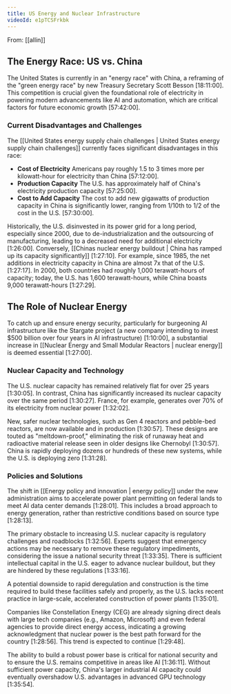 ```yaml
---
title: US Energy and Nuclear Infrastructure
videoId: e1pTCSFrkbk
---
```


From: [[allin]] <br/> 

## The Energy Race: US vs. China

The United States is currently in an "energy race" with China, a reframing of the "green energy race" by new Treasury Secretary Scott Besson <a class="yt-timestamp" data-t="18:11:00">[18:11:00]</a>. This competition is crucial given the foundational role of electricity in powering modern advancements like AI and automation, which are critical factors for future economic growth <a class="yt-timestamp" data-t="57:42:00">[57:42:00]</a>.

### Current Disadvantages and Challenges

The [[United States energy supply chain challenges | United States energy supply chain challenges]] currently faces significant disadvantages in this race:
*   **Cost of Electricity** Americans pay roughly 1.5 to 3 times more per kilowatt-hour for electricity than China <a class="yt-timestamp" data-t="57:12:00">[57:12:00]</a>.
*   **Production Capacity** The U.S. has approximately half of China's electricity production capacity <a class="yt-timestamp" data-t="57:25:00">[57:25:00]</a>.
*   **Cost to Add Capacity** The cost to add new gigawatts of production capacity in China is significantly lower, ranging from 1/10th to 1/2 of the cost in the U.S. <a class="yt-timestamp" data-t="57:30:00">[57:30:00]</a>.

Historically, the U.S. disinvested in its power grid for a long period, especially since 2000, due to de-industrialization and the outsourcing of manufacturing, leading to a decreased need for additional electricity <a class="yt-timestamp" data-t="1:26:00">[1:26:00]</a>. Conversely, [[Chinas nuclear energy buildout | China has ramped up its capacity significantly]] <a class="yt-timestamp" data-t="1:27:10">[1:27:10]</a>. For example, since 1985, the net additions in electricity capacity in China are almost 7x that of the U.S. <a class="yt-timestamp" data-t="1:27:17">[1:27:17]</a>. In 2000, both countries had roughly 1,000 terawatt-hours of capacity; today, the U.S. has 1,600 terawatt-hours, while China boasts 9,000 terawatt-hours <a class="yt-timestamp" data-t="1:27:29">[1:27:29]</a>.

## The Role of Nuclear Energy

To catch up and ensure energy security, particularly for burgeoning AI infrastructure like the Stargate project (a new company intending to invest $500 billion over four years in AI infrastructure) <a class="yt-timestamp" data-t="1:10:00">[1:10:00]</a>, a substantial increase in [[Nuclear Energy and Small Modular Reactors | nuclear energy]] is deemed essential <a class="yt-timestamp" data-t="1:27:00">[1:27:00]</a>.

### Nuclear Capacity and Technology

The U.S. nuclear capacity has remained relatively flat for over 25 years <a class="yt-timestamp" data-t="1:30:05">[1:30:05]</a>. In contrast, China has significantly increased its nuclear capacity over the same period <a class="yt-timestamp" data-t="1:30:27">[1:30:27]</a>. France, for example, generates over 70% of its electricity from nuclear power <a class="yt-timestamp" data-t="1:32:02">[1:32:02]</a>.

New, safer nuclear technologies, such as Gen 4 reactors and pebble-bed reactors, are now available and in production <a class="yt-timestamp" data-t="1:30:57">[1:30:57]</a>. These designs are touted as "meltdown-proof," eliminating the risk of runaway heat and radioactive material release seen in older designs like Chernobyl <a class="yt-timestamp" data-t="1:30:57">[1:30:57]</a>. China is rapidly deploying dozens or hundreds of these new systems, while the U.S. is deploying zero <a class="yt-timestamp" data-t="1:31:28">[1:31:28]</a>.

### Policies and Solutions

The shift in [[Energy policy and innovation | energy policy]] under the new administration aims to accelerate power plant permitting on federal lands to meet AI data center demands <a class="yt-timestamp" data-t="1:28:01">[1:28:01]</a>. This includes a broad approach to energy generation, rather than restrictive conditions based on source type <a class="yt-timestamp" data-t="1:28:13">[1:28:13]</a>.

The primary obstacle to increasing U.S. nuclear capacity is regulatory challenges and roadblocks <a class="yt-timestamp" data-t="1:32:56">[1:32:56]</a>. Experts suggest that emergency actions may be necessary to remove these regulatory impediments, considering the issue a national security threat <a class="yt-timestamp" data-t="1:33:35">[1:33:35]</a>. There is sufficient intellectual capital in the U.S. eager to advance nuclear buildout, but they are hindered by these regulations <a class="yt-timestamp" data-t="1:33:16">[1:33:16]</a>.

A potential downside to rapid deregulation and construction is the time required to build these facilities safely and properly, as the U.S. lacks recent practice in large-scale, accelerated construction of power plants <a class="yt-timestamp" data-t="1:35:01">[1:35:01]</a>.

Companies like Constellation Energy (CEG) are already signing direct deals with large tech companies (e.g., Amazon, Microsoft) and even federal agencies to provide direct energy access, indicating a growing acknowledgment that nuclear power is the best path forward for the country <a class="yt-timestamp" data-t="1:28:56">[1:28:56]</a>. This trend is expected to continue <a class="yt-timestamp" data-t="1:29:48">[1:29:48]</a>.

The ability to build a robust power base is critical for national security and to ensure the U.S. remains competitive in areas like AI <a class="yt-timestamp" data-t="1:36:11">[1:36:11]</a>. Without sufficient power capacity, China's larger industrial AI capacity could eventually overshadow U.S. advantages in advanced GPU technology <a class="yt-timestamp" data-t="1:35:54">[1:35:54]</a>.